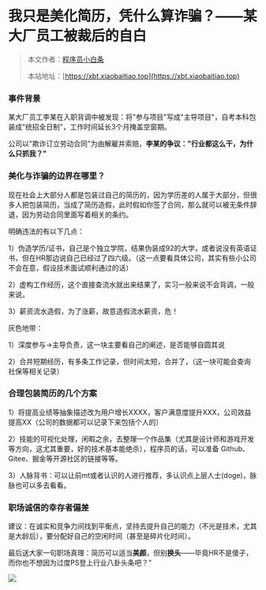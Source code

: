 # 我只是美化简历，凭什么算诈骗？——某大厂员工被裁后的自白

> 本文作者：[程序员小白条](https://github.com/luoye6)
>
> 本站地址：[https://xbt.xiaobaitiao.top](https://xbt.xiaobaitiao.top)

### 事件背景

某大厂员工李某在入职背调中被发现：将"参与项目"写成"主导项目"，自考本科包装成"统招全日制"，工作时间延长3个月掩盖空窗期。



公司以"欺诈订立劳动合同"为由解雇并索赔，**李某的争议："行业都这么干，为什么只抓我？"**



### **美化与诈骗的边界在哪里？**

现在社会上大部分人都是包装过自己的简历的，因为学历差的人属于大部分，但很多人把包装简历，当成了简历造假，此时假如你签了合同，那么就可以被无条件辞退，因为劳动合同里面写着相关的条约。

明确违法的有以下几点：

1）伪造学历/证书，自己是个独立学院，结果伪装成92的大学，或者说没有英语证书，但在HR那边说自己已经过了四六级。（这一点要看具体公司，其实有些小公司不会在意，假设技术面试顺利通过的话）

2）虚构工作经历，这个直接查流水就出来结果了，实习一般来说不会背调，一般来说。

3）薪资流水造假，为了涨薪，故意造假流水薪资，危！



灰色地带：

1）深度参与->主导负责，这一块主要看自己的阐述，是否能够自圆其说

2）合并短期经历，有多条工作记录，但时间太短，合并了，（这一块可能会查询社保等相关记录）



### 合理包装简历的几个方案

1）将提高业绩等抽象描述改为用户增长XXXX，客户满意度提升XXX，公司效益提高XX（公司的数据都可以记录下来包括个人的）

2）技能的可视化处理，闲暇之余，去整理一个作品集（尤其是设计师和游戏开发等方向，这尤其重要，好的技术基本能绝杀），程序员的话，可以准备 Github、Gitee、掘金等开源社区的链接等等。

3）人脉背书：可以让前mt或者认识的人进行推荐，多认识点上层人士(doge)，脉脉也可以多去看看。



### 职场诚信的幸存者偏差

建议：在诚实和竞争力间找到平衡点，坚持去提升自己的能力（不光是技术，尤其是大龄后），要分配好自己的空闲时间（甚至是碎片化时间）。



最后送大家一句职场真理：简历可以适当**美颜**，但别**换头**——毕竟HR不是傻子，而你也不想因为过度PS登上行业八卦头条吧？”

![](https://pic.yupi.icu/5563/202507092006492.png)